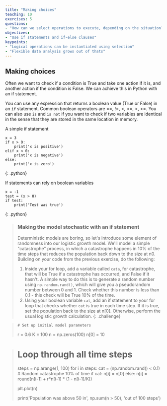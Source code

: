 ```yaml
---
title: "Making choices"
teaching: 10
exercises: 5
questions:
- "How can we select operations to execute, depending on the situation?"
objectives:
- "Use if statements and if-else clauses"
keypoints:
- "Logical operations can be instantiated using selection"
- "Flexible data analysis grows out of thats"
---
```


## Making choices

Often we want to check if a condition is True and take one action if it is, and
another action if the condition is False. We can achieve this in Python with an
if statement.

You can use any expression that returns a boolean value (True or False) in an
`if` statement. Common boolean operators are ==, !=, <, <=, >, >=. You can also
use `is` and `is not` if you want to check if two variables are identical in the
sense that they are stored in the same location in memory.

A simple if statement

~~~
x = 3
if x > 0:
    print('x is positive')
elif x < 0:
    print('x is negative')
else:
    print('x is zero')
~~~
{: .python}


If statements can rely on boolean variables

~~~
x = -1
test = (x > 0)
if test:
    print('Test was true')
~~~
{: .python}

> ### Making the model stochastic with an if statement
>
> Deterministic models are boring, so let's introduce some element of randomness
> into our logistic growth model. We'll model a simple "catastrophe" process, in
> which a catastrophe happens in 10% of the time steps that reduces the
> population back down to the size at n0. Building on your code from the
> previous exercise, do the following:
>
> 1. Inside your for loop, add a variable called `cata`, for catastrophe, that  will be True if a catastrophe has occurred, and False if it hasn't. A simple way to do this is to generate a random number using `np.random.rand()`, which will give you a pseudorandom number between 0 and 1. Check whether this number is less than 0.1 - this check will be True 10% of the time.
> 1. Using your boolean variable `cat`, add an if statement to your for loop that checks whether `cat` is true in each time step. If it is true, set the population back to the size at n[0]. Otherwise, perform the usual logistic growth calculation.
{: .challenge}

>
>     # Set up initial model parameters
> r = 0.6
> K = 100
> n = np.zeros(100)
> n[0] = 10

> # Loop through all time steps
> steps = np.arange(1, 100)
> for i in steps:
>     cat = (np.random.rand() < 0.1)  # Random catastrophe 10% of time
>     if cat:
>         n[i] = n[0]
>     else:
>         n[i] = round(n[i-1] + r*n[i-1] * (1 - n[i-1]/K))
>
> plt.plot(n)
>
> print('Population was above 50 in', np.sum(n > 50), 'out of 100 steps')
